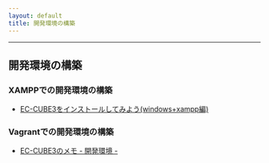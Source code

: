 ```yaml
---
layout: default
title: 開発環境の構築
---
```


---

## 開発環境の構築

### XAMPPでの開発環境の構築

- <a href="http://qiita.com/chihiro-adachi/items/5fb2175454d3bfa047ac" target="_blank">EC-CUBE3をインストールしてみよう(windows+xampp編)</a>

### Vagrantでの開発環境の構築

- <a href="http://qiita.com/chihiro-adachi/items/645fee870d50a985dc88" target="_blank">EC-CUBE3のメモ - 開発環境 -</a>


